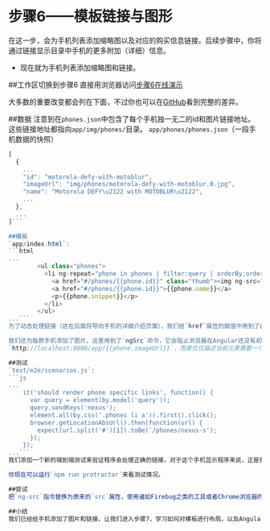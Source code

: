 # 步骤6——模板链接与图形
在这一步，会为手机列表添加缩略图以及对应的购买信息链接。后续步骤中，你将通过链接显示目录中手机的更多附加（详细）信息。
 * 现在就为手机列表添加缩略图和链接。

##工作区切换到步骤6
直接用浏览器访问[步骤6在线演示](http://angular.github.io/angular-phonecat/step-6/app)

大多数的重要改变都会列在下面，不过你也可以在[GitHub](https://github.com/angular/angular-phonecat/compare/step-5...step-6)看到完整的差异。

##数据
注意到在`phones.json`中包含了每个手机独一无二的id和图片链接地址。这些链接地址都指向`app/img/phones/`目录。
`app/phones/phones.json`（一段手机数据的快照）
```js
[
  {
    ...
    "id": "motorola-defy-with-motoblur",
    "imageUrl": "img/phones/motorola-defy-with-motoblur.0.jpg",
    "name": "Motorola DEFY\u2122 with MOTOBLUR\u2122",
    ...
  },
  ...
]```

##模板
`app/index.html`:
```html
...
        <ul class="phones">
          <li ng-repeat="phone in phones | filter:query | orderBy:orderProp" class="thumbnail">
            <a href="#/phones/{{phone.id}}" class="thumb"><img ng-src="{{phone.imageUrl}}"></a>
            <a href="#/phones/{{phone.id}}">{{phone.name}}</a>
            <p>{{phone.snippet}}</p>
          </li>
        </ul>
...```
为了动态处理链接（这在后面将导向手机的详细介绍页面），我们给`href`属性的赋值中用到了由双大括号括起来的数据绑定。在步骤2中，我们把`{{phone.name}}`绑定到一个html元素的内容中，这一步`{{phone.id}}`将用来绑定到元素属性中。

我们还为每款手机添加了图片，这里用到了`ngSrc`命令，它会阻止浏览器在Angular还没有初始化并能够正常展开绑定时发出诸如下面一样的无效URL请求:
`http://localhost:8000/app/{{phone.imageUrl}}`，而是仅仅描述当前元素需要一个`src`属性，这个属性（`<img src="{{phone.imageUrl}}">`，会在Angular初始化好后进行绑定），使用`ngSrc`指令能始终阻止浏览器发出明显是无效的http请求。

##测试
`test/e2e/scenarios.js`:
```js
...
    it('should render phone specific links', function() {
      var query = element(by.model('query'));
      query.sendKeys('nexus');
      element.all(by.css('.phones li a')).first().click();
      browser.getLocationAbsUrl().then(function(url) {
        expect(url.split('#')[1]).toBe('/phones/nexus-s');
      });
    });
...```
我们添加一个新的端到端测试来验证程序会处理正确的链接，对于这个手机显示程序来说，正是我们要实现的功能。

你现在可以运行`npm run protractor`来看测试情况。

##尝试
把`ng-src`指令替换为原来的`src`属性，使用诸如Firebug之类的工具或者Chrome浏览器的Web开发组件观察web访问日志，可以观察到如`/app/%7B%7Bphone.imageUrl%7D%7D` 或者 `/app/{{phone.imageUrl}}`这样的无效请求，这些无效请求就是浏览器在Angular还没有正确初始化和进行数据绑定（注入）时，构建`img`标签时发出的，这使得图片不能正确显示。

##小结
我们已经给手机添加了图片和链接，让我们进入步骤7，学习如何对模板进行布局，以及Angular如何容易的创建一个多视图的程序。

